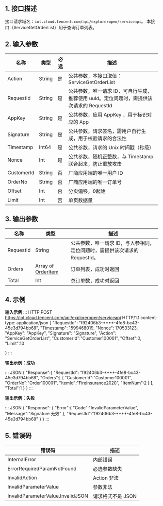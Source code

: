 ## 1. 接口描述

接口请求域名：`iot.cloud.tencent.com/api/exploreropen/serviceapi`。
本接口（ServiceGetOrderList）用于查询订单列表。

## 2. 输入参数

| 名称       | 类型   | 必选 | 描述                                                         |
| ---------- | ------ | ---- | ------------------------------------------------------------ |
| Action     | String | 是   | 公共参数，本接口取值：ServiceGetOrderList                    |
| RequestId  | String | 是   | 公共参数，唯一请求 ID，可自行生成，推荐使用 uuId。定位问题时，需提供该次请求的 RequestId |
| AppKey     | String | 是   | 公共参数，应用 AppKey ，用于标识对应的 App                   |
| Signature  | String | 是   | 公共参数，请求签名，需用户自行生成，用于校验请求的合法性     |
| Timestamp  | Int64  | 是   | 公共参数，请求的 Unix 时间戳（秒级）                         |
| Nonce      | Int    | 是   | 公共参数，随机正整数，与 Timestamp 联合起来，防止重放攻击    |
| CustomerId | String | 否   | 厂商应用端的唯一用户 ID                                       |
| OrderNo    | String | 否   | 厂商应用端的唯一订单号                                       |
| Offset     | Int    | 否   | 分页偏移，0起始                                              |
| Limit      | Int    | 否   | 单页数据量                                                   |

## 3. 输出参数

| 名称      | 类型                                             | 描述                                                         |
| --------- | ------------------------------------------------ | ------------------------------------------------------------ |
| RequestId | String                                           | 公共参数，唯一请求 ID，与入参相同，定位问题时，需提供该次请求的 RequestId。 |
| Orders    | Array of [OrderItem](https://cloud.tencent.com/document/product/1465/59061#orderitem) | 订单列表，成功时返回                                                     |
| Total     | Int                                              | 总订单数，成功时返回                                                        |

## 4. 示例

**输入示例**
<dx-codeblock>
:::  HTTP
POST https://iot.cloud.tencent.com/api/exploreropen/serviceapi HTTP/1.1
content-type: application/json
{
	"RequestId": "f92406b3-****-4fe8-bc43-45e3d794bb68",
	"Timestamp": 1599468019,
	"Nonce": 170533123,
	"AppKey": "AppKey",
	"Signature": "Signature",
	"Action": "ServiceGetOrderList",
	"CustomerId":"Customer100001",
	"Offset":0,
	"Limit":10

}
:::
</dx-codeblock>

**输出示例：成功**

<dx-codeblock>
:::  JSON
{
  "Response":{
    "RequestId": "f92406b3-****-4fe8-bc43-45e3d794bb68",
    "Orders":[
    {
        "CustomerId":"Customer100001",
        "OrderNo":"Order100001",
        "ItemId":"FireInsurance2020",
        "ItemNum":2
      }
    ],
    "Total":1
  }
}
:::
</dx-codeblock>


**输出示例：失败**

<dx-codeblock>
:::  JSON
{
  "Response": {
    "Error":{
      "Code":"InvalidParameterValue",
      "Message":"Signature 无效"
    },
    "RequestId":"f92406b3-****-4fe8-bc43-45e3d794bb68"
  }
}
:::
</dx-codeblock>



## 5. 错误码

| 错误码                            | 描述              |
| --------------------------------- | ----------------- |
| InternalError                     | 内部错误          |
| ErrorRequiredParamNotFound        | 必选参数缺失      |
| InvalidAction                     | Action 非法       |
| InvalidParameterValue             | 参数非法          |
| InvalidParameterValue.InvalidJSON | 请求格式不是 JSON |


